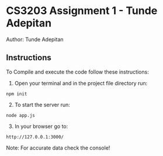 # CS3203 Assignment 1 - Tunde Adepitan

Author: Tunde Adepitan

##  Instructions 

To Compile and execute the code follow these instructions:

1. Open your terminal and in the project file directory run: 

```
npm init
```

2. To start the server run:

```
node app.js
```

3. In your browser go to:

```
http://127.0.0.1:3000/
```

Note: For accurate data check the console!

